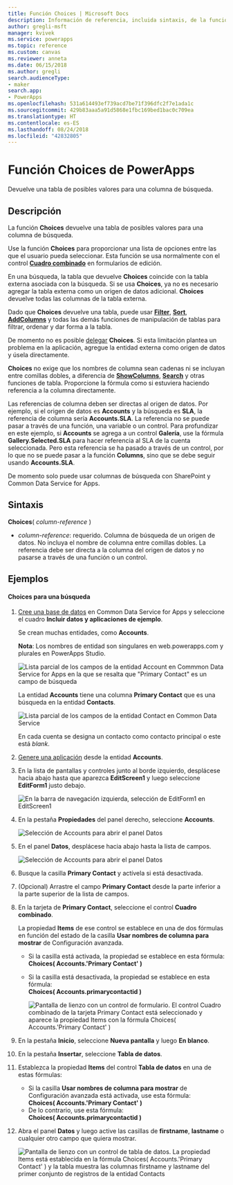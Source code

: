 ```yaml
---
title: Función Choices | Microsoft Docs
description: Información de referencia, incluida sintaxis, de la función Choices de PowerApps
author: gregli-msft
manager: kvivek
ms.service: powerapps
ms.topic: reference
ms.custom: canvas
ms.reviewer: anneta
ms.date: 06/15/2018
ms.author: gregli
search.audienceType:
- maker
search.app:
- PowerApps
ms.openlocfilehash: 531a614493ef739acd7be71f396dfc2f7e1ada1c
ms.sourcegitcommit: 429b83aaa5a91d5868e1fbc169bed1bac0c709ea
ms.translationtype: HT
ms.contentlocale: es-ES
ms.lasthandoff: 08/24/2018
ms.locfileid: "42832805"
---
```

# <a name="choices-function-in-powerapps"></a>Función Choices de PowerApps
Devuelve una tabla de posibles valores para una columna de búsqueda.

## <a name="description"></a>Descripción
La función **Choices** devuelve una tabla de posibles valores para una columna de búsqueda.  

Use la función **Choices** para proporcionar una lista de opciones entre las que el usuario pueda seleccionar. Esta función se usa normalmente con el control [**Cuadro combinado**](../controls/control-combo-box.md) en formularios de edición.

En una búsqueda, la tabla que devuelve **Choices** coincide con la tabla externa asociada con la búsqueda. Si se usa **Choices**, ya no es necesario agregar la tabla externa como un origen de datos adicional. **Choices** devuelve todas las columnas de la tabla externa.

Dado que **Choices** devuelve una tabla, puede usar [**Filter**](function-filter-lookup.md), [**Sort**](function-sort.md), [**AddColumns**](function-table-shaping.md) y todas las demás funciones de manipulación de tablas para filtrar, ordenar y dar forma a la tabla. 

De momento no es posible [delegar](../delegation-overview.md) **Choices**. Si esta limitación plantea un problema en la aplicación, agregue la entidad externa como origen de datos y úsela directamente. 

**Choices** no exige que los nombres de columna sean cadenas ni se incluyan entre comillas dobles, a diferencia de [**ShowColumns**](function-table-shaping.md), [**Search**](function-filter-lookup.md) y otras funciones de tabla. Proporcione la fórmula como si estuviera haciendo referencia a la columna directamente.

Las referencias de columna deben ser directas al origen de datos. Por ejemplo, si el origen de datos es **Accounts** y la búsqueda es **SLA**, la referencia de columna sería **Accounts.SLA**. La referencia no se puede pasar a través de una función, una variable o un control. Para profundizar en este ejemplo, si **Accounts** se agrega a un control **Galería**, use la fórmula **Gallery.Selected.SLA** para hacer referencia al SLA de la cuenta seleccionada. Pero esta referencia se ha pasado a través de un control, por lo que no se puede pasar a la función **Columns**, sino que se debe seguir usando **Accounts.SLA**.

De momento solo puede usar columnas de búsqueda con SharePoint y Common Data Service for Apps.

## <a name="syntax"></a>Sintaxis
**Choices**( *column-reference* )

* *column-reference*: requerido.  Columna de búsqueda de un origen de datos. No incluya el nombre de columna entre comillas dobles. La referencia debe ser directa a la columna del origen de datos y no pasarse a través de una función o un control.

## <a name="examples"></a>Ejemplos

#### <a name="choices-for-a-lookup"></a>Choices para una búsqueda

1. [Cree una base de datos](../../../administrator/create-database.md) en Common Data Service for Apps y seleccione el cuadro **Incluir datos y aplicaciones de ejemplo**.

    Se crean muchas entidades, como **Accounts**.

    **Nota**: Los nombres de entidad son singulares en web.powerapps.com y plurales en PowerApps Studio.

    ![Lista parcial de los campos de la entidad Account en Commmon Data Service for Apps en la que se resalta que "Primary Contact" es un campo de búsqueda](media/function-choices/entity-account.png)

    La entidad **Accounts** tiene una columna **Primary Contact** que es una búsqueda en la entidad **Contacts**.  

    ![Lista parcial de los campos de la entidad Contact en Common Data Service](media/function-choices/entity-contact.png)

    En cada cuenta se designa un contacto como contacto principal o este está *blank*.

2. [Genere una aplicación](../data-platform-create-app.md) desde la entidad **Accounts**.

3. En la lista de pantallas y controles junto al borde izquierdo, desplácese hacia abajo hasta que aparezca **EditScreen1** y luego seleccione **EditForm1** justo debajo.

    ![En la barra de navegación izquierda, selección de EditForm1 en EditScreen1](media/function-choices/select-editform.png)

4. En la pestaña **Propiedades** del panel derecho, seleccione **Accounts**.

    ![Selección de Accounts para abrir el panel Datos](media/function-choices/open-data-pane.png)

5. En el panel **Datos**, desplácese hacia abajo hasta la lista de campos.

    ![Selección de Accounts para abrir el panel Datos](media/function-choices/field-list.png)

6. Busque la casilla **Primary Contact** y actívela si está desactivada.

7. (Opcional) Arrastre el campo **Primary Contact** desde la parte inferior a la parte superior de la lista de campos.

8. En la tarjeta de **Primary Contact**, seleccione el control **Cuadro combinado**.

    La propiedad **Items** de ese control se establece en una de dos fórmulas en función del estado de la casilla **Usar nombres de columna para mostrar** de Configuración avanzada.

   - Si la casilla está activada, la propiedad se establece en esta fórmula:<br>**Choices( Accounts.'Primary Contact' )**
   - Si la casilla está desactivada, la propiedad se establece en esta fórmula:<br>**Choices( Accounts.primarycontactid )**

     ![Pantalla de lienzo con un control de formulario. El control **Cuadro combinado** de la tarjeta **Primary Contact** está seleccionado y aparece la propiedad Items con la fórmula Choices( Accounts.'Primary Contact' )](media/function-choices/accounts-primary-contact.png)

9. En la pestaña **Inicio**, seleccione **Nueva pantalla** y luego **En blanco**.

10. En la pestaña **Insertar**, seleccione **Tabla de datos**.

11. Establezca la propiedad **Items** del control **Tabla de datos** en una de estas fórmulas:

     - Si la casilla **Usar nombres de columna para mostrar** de Configuración avanzada está activada, use esta fórmula:<br>**Choices( Accounts.'Primary Contact' )**
     - De lo contrario, use esta fórmula:<br>**Choices( Accounts.primarycontactid )**

12. Abra el panel **Datos** y luego active las casillas de **firstname**, **lastname** o cualquier otro campo que quiera mostrar.

     ![Pantalla de lienzo con un control de tabla de datos. La propiedad Items está establecida en la fórmula Choices( Accounts.'Primary Contact' ) y la tabla muestra las columnas firstname y lastname del primer conjunto de registros de la entidad Contacts](media/function-choices/full-accounts-pc.png)
